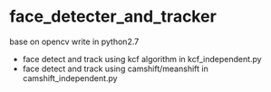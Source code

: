 # face_detecter_and_tracker
base on opencv write in python2.7

- face detect and track using kcf algorithm in kcf_independent.py
- face detect and track using camshift/meanshift in camshift_independent.py
